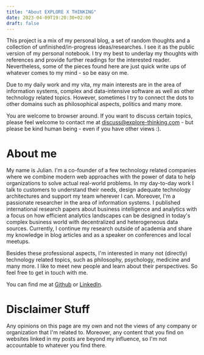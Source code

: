 ```yaml
---
title: "About EXPLORE X THINKING"
date: 2023-04-09T19:20:30+02:00
draft: false
---
```


This project is a mix of my personal blog, a set of random thoughts and a collection of unfinished/in-progress ideas/researches. I see it as the public version of my personal notebook. I try my best to underlay my thoughts with references and provide further readings for the interested reader. Nevertheless, some of the pieces found here are just quick write ups of whatever comes to my mind - so be easy on me.

Due to my daily work and my vita, my main interests are in the area of information systems, complex and data-intensive software as well as other technology related topics. However, sometimes I try to connect the dots to other domains such as philosophical aspects, politics and many more.

You are welcome to browser around. If you want to discuss certain topics, please feel welcome to contact me
at [discuss@explore-thinking.com](mailto:discuss@explore-thinking.com) - but please be kind human being - even if you have other views :).

# About me

My name is Julian. I'm a co-founder of a few technology related companies where we combine modern web approaches with the power of data to help organizations to solve actual real-world problems. In my day-to-day work I talk to customers to understand their needs, design adequate technology architectures and support my team wherever I can.
Moreover, I'm a passionate researcher in the area of information systems. I published international research papers about business intelligence and analytics with a focus on how efficient analytics landscapes can be designed in today's complex business world with decentralized and heterogeneous data sources. 
Currently, I continue my research outside of academia and share my knowledge in blog articles and as a speaker on conferences and local meetups.

Besides these professional aspects, I'm interested in many not (directly) technology related topics, such as philosophy, psychology, medicine and many more. I like to meet new people and learn about their perspectives. So feel free to get in touch with me.

You can find me at [Github](https://github.com/JEreth) or [LinkedIn](https://www.linkedin.com/in/julian-ereth).


# Disclaimer Stuff

Any opinions on this page are my own and not the views of any company or organization that I'm related to. Moreover, any content that you find on websites linked in my posts are beyond my influence, so I'm not accountable to whatever you find there.


